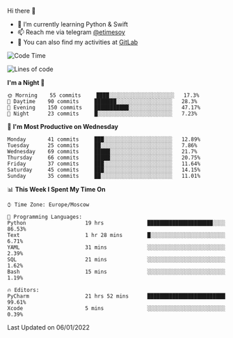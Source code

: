 Hi there 👋
- 🌱 I’m currently learning Python & Swift
- 📫 Reach me via telegram [@etimesoy](https://t.me/etimesoy/)
- 🦊 You can also find my activities at [GitLab](https://gitlab.com/etimesoy)

<!--START_SECTION:waka-->
![Code Time](http://img.shields.io/badge/Code%20Time-746%20hrs-blue)

![Lines of code](https://img.shields.io/badge/From%20Hello%20World%20I%27ve%20Written-181%20Thousand%20lines%20of%20code-blue)

**I'm a Night 🦉** 

```text
🌞 Morning    55 commits     ████░░░░░░░░░░░░░░░░░░░░░   17.3% 
🌆 Daytime    90 commits     ███████░░░░░░░░░░░░░░░░░░   28.3% 
🌃 Evening    150 commits    ███████████░░░░░░░░░░░░░░   47.17% 
🌙 Night      23 commits     █░░░░░░░░░░░░░░░░░░░░░░░░   7.23%

```
📅 **I'm Most Productive on Wednesday** 

```text
Monday       41 commits     ███░░░░░░░░░░░░░░░░░░░░░░   12.89% 
Tuesday      25 commits     ██░░░░░░░░░░░░░░░░░░░░░░░   7.86% 
Wednesday    69 commits     █████░░░░░░░░░░░░░░░░░░░░   21.7% 
Thursday     66 commits     █████░░░░░░░░░░░░░░░░░░░░   20.75% 
Friday       37 commits     ███░░░░░░░░░░░░░░░░░░░░░░   11.64% 
Saturday     45 commits     ███░░░░░░░░░░░░░░░░░░░░░░   14.15% 
Sunday       35 commits     ██░░░░░░░░░░░░░░░░░░░░░░░   11.01%

```


📊 **This Week I Spent My Time On** 

```text
⌚︎ Time Zone: Europe/Moscow

💬 Programming Languages: 
Python                   19 hrs              █████████████████████░░░░   86.53% 
Text                     1 hr 28 mins        █░░░░░░░░░░░░░░░░░░░░░░░░   6.71% 
YAML                     31 mins             ░░░░░░░░░░░░░░░░░░░░░░░░░   2.39% 
SQL                      21 mins             ░░░░░░░░░░░░░░░░░░░░░░░░░   1.62% 
Bash                     15 mins             ░░░░░░░░░░░░░░░░░░░░░░░░░   1.19%

🔥 Editors: 
PyCharm                  21 hrs 52 mins      █████████████████████████   99.61% 
Xcode                    5 mins              ░░░░░░░░░░░░░░░░░░░░░░░░░   0.39%

```


 Last Updated on 06/01/2022
<!--END_SECTION:waka-->
